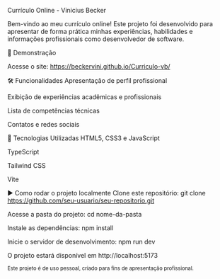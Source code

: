 Currículo Online - Vinicius Becker

Bem-vindo ao meu currículo online! Este projeto foi desenvolvido para apresentar de forma prática minhas experiências, habilidades e informações profissionais como desenvolvedor de software.

📸 Demonstração

Acesse o site: https://beckervini.github.io/Curriculo-vb/

🛠 Funcionalidades
Apresentação de perfil profissional

Exibição de experiências acadêmicas e profissionais

Lista de competências técnicas

Contatos e redes sociais

🚀 Tecnologias Utilizadas
HTML5, CSS3 e JavaScript

TypeScript

Tailwind CSS

Vite

▶️ Como rodar o projeto localmente
Clone este repositório:
git clone https://github.com/seu-usuario/seu-repositorio.git

Acesse a pasta do projeto:
cd nome-da-pasta

Instale as dependências:
npm install

Inicie o servidor de desenvolvimento:
npm run dev

O projeto estará disponível em http://localhost:5173


<sub>Este projeto é de uso pessoal, criado para fins de apresentação profissional.</sub>
